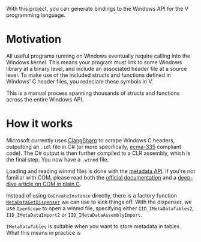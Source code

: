 With this project, you can generate bindings to the Windows API for the V programming language.

# Motivation
All useful programs running on Windows eventually require calling into the Windows kernel. This means your program must link to some Windows library at a binary level, and include an associated header file at a source level. To make use of the included structs and functions defined in Windows' C header files, you redeclare these symbols in V.

This is a manual process spanning thousands of structs and functions across the entire Windows API.

# How it works
Microsoft currently uses [ClangSharp](https://github.com/microsoft/win32metadata#clangsharp-overview) to scrape Windows C headers, outputting an `.idl` file in C# (or more specifically, [ecma-335](https://www.ecma-international.org/publications-and-standards/standards/ecma-335/) compliant code). The C# output is then further compiled to a CLR assembly, which is the final step. You now have a `.winmd` file.

Loading and reading winmd files is done with the [metadata API](https://learn.microsoft.com/en-us/windows/win32/api/rometadataapi/). If you're not familiar with COM, please read both the [official documentation](https://learn.microsoft.com/en-us/windows/win32/com/the-component-object-model) and a [deep-dive article on COM in plain C](https://www.codeproject.com/Articles/13601/COM-in-plain-C).

Instead of using `CoCreateInstance` directly, there is a factory function [`MetaDataGetDispenser`](https://learn.microsoft.com/en-us/windows/win32/api/rometadata/nf-rometadata-metadatagetdispenser) we can use to kick things off. With the dispenser, we use `OpenScope` to open a winmd file, specifying either `IID_IMetaDataTables2`, `IID_IMetaDataImport2` or `IID_IMetaDataAssemblyImport`.

`IMetaDataTables` is suitable when you want to store metadata in tables. What this means in practice is 